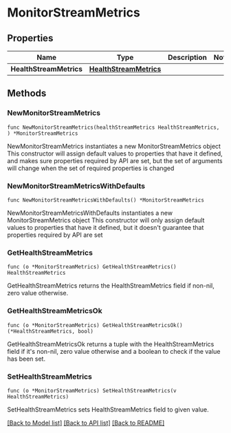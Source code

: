 # MonitorStreamMetrics

## Properties

Name | Type | Description | Notes
------------ | ------------- | ------------- | -------------
**HealthStreamMetrics** | [**HealthStreamMetrics**](HealthStreamMetrics.md) |  | 

## Methods

### NewMonitorStreamMetrics

`func NewMonitorStreamMetrics(healthStreamMetrics HealthStreamMetrics, ) *MonitorStreamMetrics`

NewMonitorStreamMetrics instantiates a new MonitorStreamMetrics object
This constructor will assign default values to properties that have it defined,
and makes sure properties required by API are set, but the set of arguments
will change when the set of required properties is changed

### NewMonitorStreamMetricsWithDefaults

`func NewMonitorStreamMetricsWithDefaults() *MonitorStreamMetrics`

NewMonitorStreamMetricsWithDefaults instantiates a new MonitorStreamMetrics object
This constructor will only assign default values to properties that have it defined,
but it doesn't guarantee that properties required by API are set

### GetHealthStreamMetrics

`func (o *MonitorStreamMetrics) GetHealthStreamMetrics() HealthStreamMetrics`

GetHealthStreamMetrics returns the HealthStreamMetrics field if non-nil, zero value otherwise.

### GetHealthStreamMetricsOk

`func (o *MonitorStreamMetrics) GetHealthStreamMetricsOk() (*HealthStreamMetrics, bool)`

GetHealthStreamMetricsOk returns a tuple with the HealthStreamMetrics field if it's non-nil, zero value otherwise
and a boolean to check if the value has been set.

### SetHealthStreamMetrics

`func (o *MonitorStreamMetrics) SetHealthStreamMetrics(v HealthStreamMetrics)`

SetHealthStreamMetrics sets HealthStreamMetrics field to given value.



[[Back to Model list]](../README.md#documentation-for-models) [[Back to API list]](../README.md#documentation-for-api-endpoints) [[Back to README]](../README.md)


